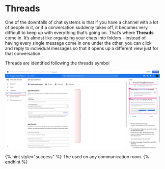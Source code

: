 # Threads

One of the downfalls of chat systems is that if you have a channel with a lot of people in it, or if a conversation suddenly takes off, it becomes very difficult to keep up with everything that’s going on. That’s where **Threads** come in. It’s almost like organizing your chats into folders - instead of having every single message come in one under the other, you can click and reply to individual messages so that it opens up a different view just for that conversation.

Threads are identified following the threads symbol

![](<../../../../.gitbook/assets/image (640) (1) (1).png>)

{% hint style="success" %}
The used on any communication room.
{% endhint %}
